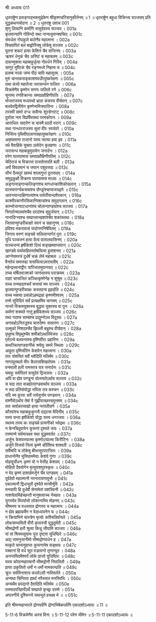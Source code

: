 श्रीः
अध्यायः 011

धृतराष्ट्रेण प्रसङ्गाद्भक्त्युद्रेकेण श्रीकृष्णचरित्रानुकीर्तनम् ॥ 1 ॥ धृतराष्ट्रेण बहुधा विचिन्त्य सञ्जयम् प्रति युद्धकथनचोदना ॥ 2 ॥
धृतराष्ट्र उवाच 	001  
शृणु दिव्यानि कर्माणि वासुदेवस्य सञ्जय ।	001a  
कृतवान्यानि गोविन्दो यथा नान्यःपुमान्क्वचित् ॥	001c  
संवर्धता गोपकुले बालेनैव महात्मना ।	002a  
विख्यापितं बलं बाह्वोस्त्रिषु लोकेषु सञ्जय ॥	002c  
पूतनां शकटं हत्वा केशिनं चैव वाजिनम् ।	003a  
ऋषभं धेनुकं चैव अरिष्टं च महाबलम् ॥	003c  
दावान्मुक्त्वा महाबाहुर्धृत्वा गोवर्धनं गिरिम् ।	004a  
चाणूरं मुष्टिकं चैव रङ्गमध्ये निहत्य च ॥	004c  
प्रलम्बं नरकं जम्भं पीठं चापि महासुरम् ।	005a  
मुरुं चान्तकसङ्काशमवधीत्पुष्करेक्षणः ॥	005c  
तथा कंसो महातेजा जरासन्धेन पालितः ।	006a  
विक्रमेणैव कृष्णेन सगणः पातितो रणे ॥	006c  
सुनामा रणविक्रान्तः समग्राक्षौहिणीपतिः ।	007a  
भोजराजस्य मध्यस्थो भ्राता कंसस्य वीर्यवान् ॥	007c  
बलदेवद्वितीयेन कृष्णेनामित्रघातिना ।	008a  
तरस्वी समरे दग्धः ससैन्यः शूरसेनराट् ॥	008c  
दुर्वासा नाम विप्रर्षिस्तथा परमकोपनः ।	009a  
आराधितः सदारेण स चास्मै प्रददौ वरान् ॥	009c  
तथा गान्धारराजस्य सुतां वीरः स्वयंवरे ।	010a  
निर्जित्य पृथिवीपालानावहत्पुष्करेक्षणः ॥	010c  
अमृष्यमाणा राजानो यस्य जात्या हया इव ।	011a  
रथे वैवाहिके युक्ताः प्रतोदेन कृतव्रणाः ॥	011c  
जरासन्धं महाबाहुमुपायेन जनार्दनः ।	012a  
परेण घातयामास समग्राक्षौहिणीपतिम् ॥	012c  
चेदिराजं च विक्रान्तं राजसेनापतिं बली ।	013a  
अर्घे विवदमानं च जघान पशुवत्तदा ॥	013c  
सौभं दैत्यपुरं खस्थं शाल्वगुप्तं दुरासदम् ।	014a  
समुद्रकुक्षौ विक्रम्य पातयामास माधवः ॥	014c  
अङ्गान्वङ्गान्कलिङ्गांश्च मागधान्काशिकोसलान् ।	015a  
वात्स्यगार्ग्यकरूषांश्च पौण्ड्रांश्चाप्यजयद्रणे ॥	015c  
आवन्त्यान्दाक्षिणात्यांश्च पार्वतीयान्दशेरकान् ।	016a  
काश्मीरकानौरसिकान्पिशाचांश्च समुद्गलान् ॥	016c  
काम्भोजान्वाटधानांश्च चोलान्पाण्ड्यांश्च सञ्जय ।	017a  
त्रिगर्तान्मालवांश्चैव दरदांश्च सुदुर्जयान् ॥	017c  
नानादिग्भ्यश्च सम्प्राप्तान्खशांश्चैव शकांस्तथा ।	018a  
जितवान्पुण्डरीकाक्षो यवनं च सहानुगम् ॥	018c  
प्रविश्य मकरावासं यादोगणनिषेवितम् ।	019a  
जिगाय वरुणं सङ्ख्ये सलिलान्तर्गतं पुरा ॥	019c  
युधि पञ्चजनं हत्वा दैत्यं पातालवासिनम् ।	020a  
पाञ्चजन्यं हृषीकेशो दिव्यं शङ्खमवाप्तवान् ॥	020c  
खाण्डवे पार्थसहितस्तोषयित्वा हुताशनम् ।	021a  
आग्नेयमस्त्रं दुर्धर्षं चक्रं लेभे महाबलः ॥	021c  
वैनतेयं समारुह्य त्रासयित्वाऽमरावतीम् ।	022a  
महेन्द्रभवनाद्वीरः पारिजातमुपानयत् ॥	022c  
तच्च मर्षितवाञ्शक्रो जानंस्तस्य पराक्रमम् ।	023a  
राज्ञां चाप्यजितं कञ्चित्कृष्णेनेह न शुश्रुम ॥	023c  
यच्च तन्महदाश्चर्यं सभायां मम सञ्जय ।	024a  
कृतवान्पुण्डरीकाक्षः कस्तदन्य इहार्हति ॥	024c  
यच्च भक्त्या प्रसन्नोऽहमद्राक्षं कृष्णमीश्वरम् ।	025a  
तन्मे सुविदितं सर्वं प्रत्यक्षमिव चागमम् ॥	025c  
नान्तो विक्रमयुक्तस्य बुद्ध्या युक्तस्य वा पुनः ।	026a  
कर्मणां शक्यते गन्तुं हृषीकेशस्य सञ्जय ॥	026c  
तथा गदश्च साम्बश्च प्रद्युम्नोऽथ विदूरथः ।	027a  
अगावहोऽनिरुद्धश्च चारुदेष्णः ससारणः ॥	027c  
उल्मुको निशठश्चैव झिल्ली बभ्रुश्च वीर्यवान् ।	028a  
पृथुश्च विपृथुश्चैव शमीकोऽथारिमेजयः ॥	028c  
एतेऽन्ये बलवन्तश्च वृष्णिवीराः प्रहारिणः ।	029a  
कथञ्चित्पाण्डवानीकं श्रयेयुः समरे स्थिताः ॥	029c  
आहूता वृष्णिवीरेण केशवेन महात्मना ।	030a  
ततः संशयितं सर्वे भवेदिति मतिर्मम ॥	030c  
नागायुतबलो वीरः कैलासशिखरोपमः ।	031a  
वनमाली हली रामस्तत्र यत्र जनार्दनः ॥	031c  
यमाहुः सर्वपितरं वासुदेवं द्विजातयः ।	032a  
अपि वा ह्येष पाण्डूनां योत्स्यतेऽर्थाय सञ्जय ॥	032c  
स यदा तात सन्नह्येत्पाण्डवार्थाय सञ्जय ।	033a  
न तदा प्रतिसंयोद्धा भविता तत्र कश्चन ॥	033c  
यदि स्म कुरवः सर्वे जयेयुर्नाम पाण्डवान् ।	034a  
वार्ष्णेयोऽर्थाय तेषां वै गृह्णीयाच्छस्त्रमुत्तमम् ॥	034c  
ततः सर्वान्नरव्याघ्रो हत्वा नरपतीन्रणे ।	035a  
कौरवांश्च महाबाहुःकुन्त्यै दद्यात्स मेदिनीम् ॥	035c  
यस्य यन्ता हृषीकेशो योद्धा यस्य धनञ्जयः ।	036a  
रथस्य तस्य कः सङ्ख्ये प्रत्यनीको भवेद्रथः ॥	036c  
न केनचिदुपायेन कुरूणां दृश्यते जयः ।	037a  
तस्मान्मे सर्वमाचक्ष्व यथा युद्धमवर्तत ॥	037c  
अर्जुनः केशवस्यात्मा कृष्णोऽप्यात्मा किरीटिनः ।	038a  
अर्जुने विजयो नित्यं कृष्णे कीर्तिश्च शाश्वती ॥	038c  
सर्वेष्वपि च लोकेषु बीभत्सुरपराजितः ।	039a  
प्राधान्येनैव भूयिष्ठममेयाः केशवे गुणाः ॥	039c  
मोहाद्दुर्योधनः कृष्णं यो न वेत्तीह केशवम् ।	040a  
मोहितो दैवयोगेन मृत्युपाशपुरस्कृतः ॥	040c  
न वेद कृष्णं दाशार्हमर्जुनं चैव पाण्डवम् ।	041a  
पूर्वदेवौ महात्मानौ नरनारायणावुभौ ॥	041c  
एकात्मानौ द्विधाभूतौ दृश्येते मानवैर्भुवि ।	042a  
मनसापि हि दुर्धर्षौ सेनामेतां यशस्विनौ ॥	042c  
नाशयेतामिहेच्छन्तौ मानुषत्वाच्च नेच्छतः ।	043a  
युगस्येव विपर्यासो लोकानामिव मोहनम् ॥	043c  
भीष्मस्य च वधस्तात द्रोणस्य च महात्मनः ।	044a  
न ह्येव ब्रह्मचर्येण न वेदाध्ययनेन च ॥	044c  
न क्रियाभिर्न चास्त्रेण मृत्योः कश्चिन्निर्वायते ।	045a  
लोकसम्भावितौ वीरौ कृतास्त्रौ युद्धदुर्मदौ ॥	045c  
भीष्मद्रोणौ हतौ श्रुत्वा किन्नु जीवामि सञ्जय ।	046a  
यां तां श्रियमसूयामः पुरा दृष्ट्वा युधिष्ठिरे ॥	046c  
अद्य तामनुजानीमो भीष्मद्रोणवधेन ह ।	047a  
मत्कृते चाप्यनुप्राप्तः कुरूणामेष सङ्क्षयः ॥	047c  
पक्वानां हि वधे सूत वज्रायन्ते तृणान्युत ।	048a  
अनन्तमिदमैश्वर्यं लोके प्राप्तो युधिष्ठिरः ॥	048c  
यस्य कोपान्महात्मानौ भीष्मद्रोणौ निपातितौ ।	049a  
प्राप्तः प्रकृतितो धर्मो न धर्मो मामकान्प्रति ॥	049c  
क्रूरः सर्वविनाशाय कालोऽसौ नातिवर्तते ।	050a  
अन्यथा चिन्तिता ह्यर्था नरैस्तात मनस्विभिः ।	050c  
अन्यथैव प्रपद्यन्ते दैवादिति मतिर्मम ॥	050e  
तस्मादपरिहार्येऽर्थे सम्प्राप्ते कृच्छ्र उत्तमे ।	051a  
अपारणीये दुश्चिन्त्ये यथाभूतं प्रचक्ष्व मे ॥ ॥	051c  

इति श्रीमन्महाभारते द्रोणपर्वणि द्रोणाभिषेकपर्वणि एकादशोऽध्यायः ॥ 11 ॥

5-11-6 विक्रमेणैव अस्त्रं विना ॥ 5-11-12 परेण भीमेन ॥ 5-11-11 एकादशोऽध्यायः ॥

